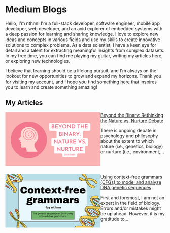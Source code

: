 # Medium Blogs

Hello, I'm nthnn! I'm a full-stack developer, software engineer, mobile app developer, web developer, and an avid explorer of embedded systems with a deep passion for learning and sharing knowledge. I love to explore new ideas and concepts in various fields and use my skills to create innovative solutions to complex problems. As a data scientist, I have a keen eye for detail and a talent for extracting meaningful insights from complex datasets. In my free time, you can find me playing my guitar, writing my articles here, or exploring new technologies.

I believe that learning should be a lifelong pursuit, and I'm always on the lookout for new opportunities to grow and expand my horizons. Thank you for visiting my account, and I hope you find something here that inspires you to learn and create something amazing!

## My Articles

<img src="assets/1/1.png" align="left" width="300" />

[Beyond the Binary: Rethinking the Nature vs. Nurture Debate](article-1.md)

There is ongoing debate in psychology and philosophy about the extent to which nature (i.e., genetics, biology) or nurture (i.e., environment,...

<br/><br/>

<img src="assets/2/1.png" align="left" width="300" />

[Using context-free grammars (CFGs) to model and analyze DNA genetic sequences](article-2.md)

First and foremost, I am not an expert in the field of biology. Errors and/or mistakes might be up ahead. However, it is my gratitude to...